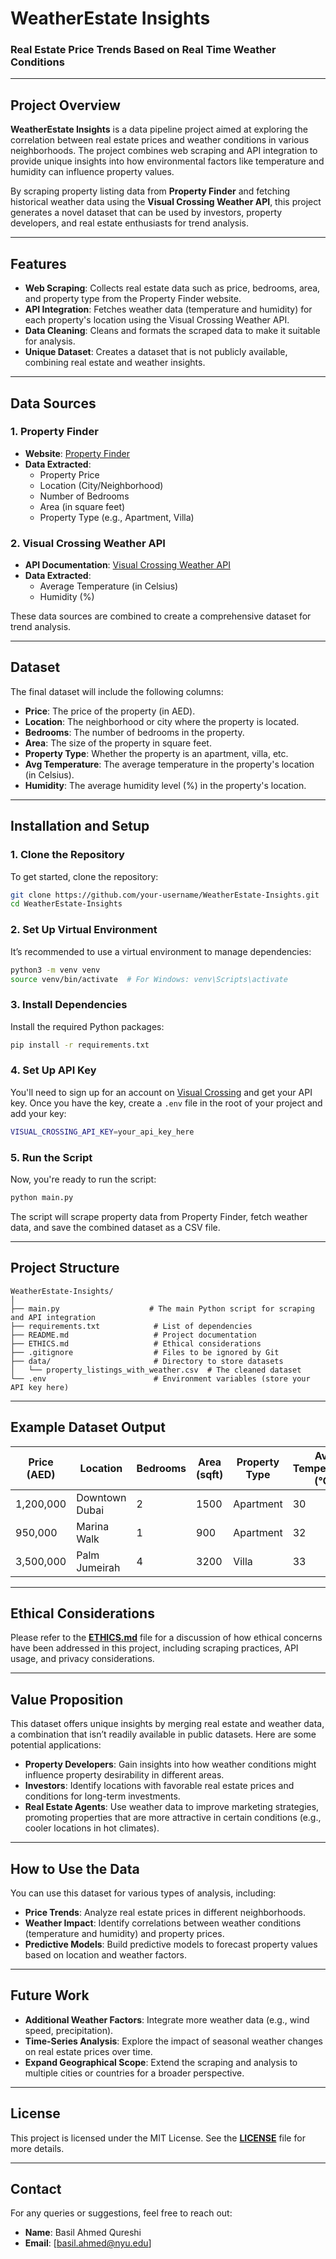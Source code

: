 # WeatherEstate Insights

### Real Estate Price Trends Based on Real Time Weather Conditions

---

## Project Overview

**WeatherEstate Insights** is a data pipeline project aimed at exploring the correlation between real estate prices and weather conditions in various neighborhoods. The project combines web scraping and API integration to provide unique insights into how environmental factors like temperature and humidity can influence property values. 

By scraping property listing data from **Property Finder** and fetching historical weather data using the **Visual Crossing Weather API**, this project generates a novel dataset that can be used by investors, property developers, and real estate enthusiasts for trend analysis.

---

## Features

- **Web Scraping**: Collects real estate data such as price, bedrooms, area, and property type from the Property Finder website.
- **API Integration**: Fetches weather data (temperature and humidity) for each property's location using the Visual Crossing Weather API.
- **Data Cleaning**: Cleans and formats the scraped data to make it suitable for analysis.
- **Unique Dataset**: Creates a dataset that is not publicly available, combining real estate and weather insights.

---

## Data Sources

### 1. **Property Finder** 
- **Website**: [Property Finder](https://www.propertyfinder.ae)
- **Data Extracted**:
  - Property Price
  - Location (City/Neighborhood)
  - Number of Bedrooms
  - Area (in square feet)
  - Property Type (e.g., Apartment, Villa)

### 2. **Visual Crossing Weather API**
- **API Documentation**: [Visual Crossing Weather API](https://www.visualcrossing.com/weather-api)
- **Data Extracted**:
  - Average Temperature (in Celsius)
  - Humidity (%)
  
These data sources are combined to create a comprehensive dataset for trend analysis.

---

## Dataset

The final dataset will include the following columns:
- **Price**: The price of the property (in AED).
- **Location**: The neighborhood or city where the property is located.
- **Bedrooms**: The number of bedrooms in the property.
- **Area**: The size of the property in square feet.
- **Property Type**: Whether the property is an apartment, villa, etc.
- **Avg Temperature**: The average temperature in the property's location (in Celsius).
- **Humidity**: The average humidity level (%) in the property's location.

---

## Installation and Setup

### 1. Clone the Repository

To get started, clone the repository:

```bash
git clone https://github.com/your-username/WeatherEstate-Insights.git
cd WeatherEstate-Insights
```

### 2. Set Up Virtual Environment

It’s recommended to use a virtual environment to manage dependencies:

```bash
python3 -m venv venv
source venv/bin/activate  # For Windows: venv\Scripts\activate
```

### 3. Install Dependencies

Install the required Python packages:

```bash
pip install -r requirements.txt
```

### 4. Set Up API Key

You'll need to sign up for an account on [Visual Crossing](https://www.visualcrossing.com/weather-api) and get your API key. Once you have the key, create a `.env` file in the root of your project and add your key:

```bash
VISUAL_CROSSING_API_KEY=your_api_key_here
```

### 5. Run the Script

Now, you're ready to run the script:

```bash
python main.py
```

The script will scrape property data from Property Finder, fetch weather data, and save the combined dataset as a CSV file.

---

## Project Structure

```
WeatherEstate-Insights/
│
├── main.py                    # The main Python script for scraping and API integration
├── requirements.txt            # List of dependencies
├── README.md                   # Project documentation
├── ETHICS.md                   # Ethical considerations
├── .gitignore                  # Files to be ignored by Git
├── data/                       # Directory to store datasets
│   └── property_listings_with_weather.csv  # The cleaned dataset
└── .env                        # Environment variables (store your API key here)
```

---

## Example Dataset Output

| Price (AED) | Location       | Bedrooms | Area (sqft) | Property Type | Avg Temperature (°C) | Humidity (%) |
|-------------|----------------|----------|-------------|---------------|----------------------|--------------|
| 1,200,000   | Downtown Dubai | 2        | 1500        | Apartment     | 30                   | 50           |
| 950,000     | Marina Walk    | 1        | 900         | Apartment     | 32                   | 45           |
| 3,500,000   | Palm Jumeirah  | 4        | 3200        | Villa         | 33                   | 60           |

---

## Ethical Considerations

Please refer to the **[ETHICS.md](./ETHICS.md)** file for a discussion of how ethical concerns have been addressed in this project, including scraping practices, API usage, and privacy considerations.

---

## Value Proposition

This dataset offers unique insights by merging real estate and weather data, a combination that isn’t readily available in public datasets. Here are some potential applications:
- **Property Developers**: Gain insights into how weather conditions might influence property desirability in different areas.
- **Investors**: Identify locations with favorable real estate prices and conditions for long-term investments.
- **Real Estate Agents**: Use weather data to improve marketing strategies, promoting properties that are more attractive in certain conditions (e.g., cooler locations in hot climates).

---

## How to Use the Data

You can use this dataset for various types of analysis, including:
- **Price Trends**: Analyze real estate prices in different neighborhoods.
- **Weather Impact**: Identify correlations between weather conditions (temperature and humidity) and property prices.
- **Predictive Models**: Build predictive models to forecast property values based on location and weather factors.

---

## Future Work

- **Additional Weather Factors**: Integrate more weather data (e.g., wind speed, precipitation).
- **Time-Series Analysis**: Explore the impact of seasonal weather changes on real estate prices over time.
- **Expand Geographical Scope**: Extend the scraping and analysis to multiple cities or countries for a broader perspective.

---

## License

This project is licensed under the MIT License. See the **[LICENSE](./LICENSE)** file for more details.

---

## Contact

For any queries or suggestions, feel free to reach out:

- **Name**: Basil Ahmed Qureshi
- **Email**: [basil.ahmed@nyu.edu]
